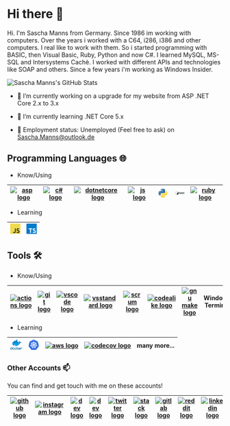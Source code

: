 # Hi there 👋

Hi. I'm Sascha Manns from Germany. Since 1986 im working with computers. Over the years i worked with a C64, i286, i386 and other computers. I real like to work with them. So i started programming with BASIC, then Visual Basic, Ruby, Python and now C#. I learned MySQL, MS-SQL and Intersystems Cachè. I worked with different APIs and technologies like SOAP and others.
Since a few years i'm working as Windows Insider.

![Sascha Manns's GitHub Stats](https://github-readme-stats.vercel.app/api?username=saigkill&hide=[%22stars%22]&show_icons=true)

- 🔭 I’m currently working on a upgrade for my website from ASP .NET Core 2.x to 3.x

- 🌱 I’m currently learning .NET Core 5.x

- 💬 Employment status: Unemployed (Feel free to ask) on Sascha.Manns@outlook.de

## Programming Languages 🌐

- Know/Using

| [<img src="https://raw.githubusercontent.com/saigkill/saigkill/master/img/ASPNetCore.jpg" alt="asp logo" width="60">](https://docs.microsoft.com/en-US/aspnet/core/)  | [<img src="https://raw.githubusercontent.com/saigkill/saigkill/master/img/c-sharp.png" alt="c# logo" width="38">](https://docs.microsoft.com/en-us/dotnet/csharp/)  | [<img src="https://raw.githubusercontent.com/saigkill/saigkill/master/img/DotNetCore.jpg" alt="dotnetcore logo" width="60">](https://docs.microsoft.com/en-us/dotnet/core/)  |  [<img src="https://raw.githubusercontent.com/saigkill/saigkill/master/img/JavaScript.png" alt="js logo" width="28">](https://www.javascript.com/) |  [<img src="https://raw.githubusercontent.com/github/explore/80688e429a7d4ef2fca1e82350fe8e3517d3494d/topics/python/python.png" alt="python logo" width="40">](https://www.python.org/) | [<img src="https://raw.githubusercontent.com/github/explore/80688e429a7d4ef2fca1e82350fe8e3517d3494d/topics/bash/bash.png" alt="bash logo" width="28">](https://www.gnu.org/software/bash/)  | [<img src="https://raw.githubusercontent.com/saigkill/saigkill/master/img/ruby.png" alt="ruby logo" width="28">](https://www.ruby-lang.org/en/)  |
|---|---|---|---|---|---|---|

- Learning

| [<img src="https://raw.githubusercontent.com/github/explore/80688e429a7d4ef2fca1e82350fe8e3517d3494d/topics/javascript/javascript.png" alt="js logo" width="24">](https://developer.mozilla.org/en-US/docs/Web/JavaScript)  | [<img src="https://raw.githubusercontent.com/github/explore/80688e429a7d4ef2fca1e82350fe8e3517d3494d/topics/typescript/typescript.png" alt="ts logo" width="24">](https://www.typescriptlang.org/)
|---|---|

## Tools 🛠️

- Know/Using

| [<img src="https://raw.githubusercontent.com/saigkill/saigkill/master/img/actions.png" alt="actions logo" width="24">](https://github.com/features/actions) | [<img src="https://raw.githubusercontent.com/saigkill/saigkill/master/img/git.png" alt="git logo" width="24">](https://git-scm.com/) | [<img src="https://raw.githubusercontent.com/saigkill/saigkill/master/img/vscode.png" alt="vscode logo" width="24">](https://code.visualstudio.com/) | [<img src="https://raw.githubusercontent.com/saigkill/saigkill/master/img/visualstudio-1.png" alt="vsstandard logo" width="50">](https://visualstudio.microsoft.com/de/) | [<img src="https://raw.githubusercontent.com/saigkill/saigkill/master/img/scrum.jpg" alt="scrum logo" width="60">](https://www.scrum.org/)  |  [<img src="https://raw.githubusercontent.com/saigkill/saigkill/master/img/codealike.png" alt="codealike logo" width="24">](https://codealike.com/facts/weak-5028961540) | [<img src="https://raw.githubusercontent.com/Delta456/Delta456/master/img/gnu_make.png" alt="gnu make logo" width="24">](https://www.gnu.org/software/make/manual/make.html)| Windows Terminal | WSL | many more...
|---|---|---|---|---|---|---|---|---|---|

- Learning

| [<img src="https://raw.githubusercontent.com/github/explore/80688e429a7d4ef2fca1e82350fe8e3517d3494d/topics/docker/docker.png" alt="docker logo" width="28">](https://www.docker.com/) |[<img src="https://raw.githubusercontent.com/github/explore/80688e429a7d4ef2fca1e82350fe8e3517d3494d/topics/kubernetes/kubernetes.png" alt="kubernetes logo" width="26">](https://kubernetes.io/) | [<img src="https://raw.githubusercontent.com/saigkill/saigkill/master/img/azure.png" alt="aws logo" width="70">](https://azure.com/) | [<img src="https://raw.githubusercontent.com/Delta456/Delta456/master/img/codecov.png" alt="codecov logo" width="24">](https://codecov.io/)| many more...
|---|---|---|---|---|

### Other Accounts 📫

You can find and get touch with me on these accounts!

| [<img src="https://raw.githubusercontent.com/saigkill/saigkill/master/img/github.png" alt="github logo" width="34">](https://github.com/saigkill) | [<img src="https://raw.githubusercontent.com/saigkill/saigkill/master/img/instagram.jpg" alt="instagram logo" width="24">](https://www.instagram.com/saigkill/) | [<img src="https://raw.githubusercontent.com/saigkill/saigkill/master/img/dev.png" alt="dev logo" width="24">](https://dev.to/saigkill)| [<img src="https://raw.githubusercontent.com/saigkill/saigkill/master/img/Facebook_.png" alt="dev logo" width="24">](https://www.facebook.com/sascha.manns) | [<img src="https://raw.githubusercontent.com/saigkill/saigkill/master/img/twitter.png" alt="twitter logo" width="34">](https://twitter.com/saigkill) | [<img src="https://raw.githubusercontent.com/saigkill/saigkill/master/img/stack.svg" alt="stack logo" width="24">](https://stackoverflow.com/users/7404985/sascha-manns) | [<img src="https://raw.githubusercontent.com/saigkill/saigkill/master/img/lastfm.png" alt="gitlab logo" width="24">](https://www.last.fm/user/illuminatus1979) | [<img src="https://raw.githubusercontent.com/saigkill/saigkill/master/img/reddit.jpg" alt="reddit logo" width="24">](https://www.reddit.com/user/saigkill) | [<img src="https://raw.githubusercontent.com/saigkill/saigkill/master/img/linkedin.png" alt="linkedin logo" width="24">](https://www.linkedin.com/in/saigkill) | [<img src="https://raw.githubusercontent.com/saigkill/saigkill/master/img/xing.png" alt="xing logo" width="29">](https://www.xing.com/profile/SaschaZyroslawKyrill_Manns/cv)
|---|---|---|---|---|---|---|---|---|---|

<!--
**saigkill/saigkill** is a ✨ _special_ ✨ repository because its `README.md` (this file) appears on your GitHub profile.

Here are some ideas to get you started:



- 👯 I’m looking to collaborate on ...
- 🤔 I’m looking for help with ...
- 💬 Ask me about ...
- 😄 Pronouns: ...
- ⚡ Fun fact: ...
-->
